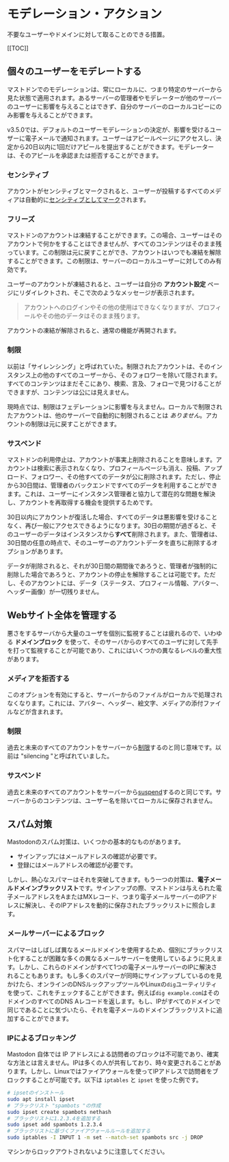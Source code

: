 # モデレーション・アクション

不要なユーザーやドメインに対して取ることのできる措置。

[[TOC]]

## 個々のユーザーをモデレートする

マストドンでのモデレーションは、常にローカルに、つまり特定のサーバーから見た状態で適用されます。あるサーバーの管理者やモデレーターが他のサーバーのユーザーに影響を与えることはできず、自分のサーバーのローカルコピーにのみ影響を与えることができます。

v3.5.0では、デフォルトのユーザーモデレーションの決定が、影響を受けるユーザーに電子メールで通知されます。ユーザーはアピールページにアクセスし、決定から20日以内に1回だけアピールを提出することができます。モデレーターは、そのアピールを承認または拒否することができます。

### センシティブ

アカウントがセンシティブとマークされると、ユーザーが投稿するすべてのメディアは自動的に[センシティブとしてマーク](https://docs.joinmastodon.org/user/posting/#cw)されます。

### フリーズ

マストドンのアカウントは凍結することができます。この場合、ユーザーはそのアカウントで何かをすることはできませんが、すべてのコンテンツはそのまま残っています。この制限は元に戻すことができ、アカウントはいつでも凍結を解除することができます。この制限は、サーバーのローカルユーザーに対してのみ有効です。

ユーザーのアカウントが凍結されると、ユーザーは自分の **アカウント設定** ページにリダイレクトされ、そこで次のようなメッセージが表示されます。

> アカウントへのログインやその他の使用はできなくなりますが、プロフィールやその他のデータはそのまま残ります。

アカウントの凍結が解除されると、通常の機能が再開されます。

### 制限

以前は「サイレンシング」と呼ばれていた。制限されたアカウントは、そのインスタンス上の他のすべてのユーザーから、そのフォロワーを除いて隠されます。すべてのコンテンツはまだそこにあり、検索、言及、フォローで見つけることができますが、コンテンツは公には見えません。

現時点では、制限はフェデレーションに影響を与えません。ローカルで制限されたアカウントは、他のサーバーで自動的に制限されることは *ありません*。アカウントの制限は元に戻すことができます。

### サスペンド

マストドンの利用停止は、アカウントが事実上削除されることを意味します。アカウントは検索に表示されなくなり、プロフィールページも消え、投稿、アップロード、フォロワー、その他すべてのデータが公に削除されます。ただし、停止から30日間は、管理者のバックエンドですべてのデータを利用することができます。これは、ユーザーにインスタンス管理者と協力して潜在的な問題を解決し、アカウントを再取得する機会を提供するためです。

30日以内にアカウントが復活した場合、すべてのデータは悪影響を受けることなく、再び一般にアクセスできるようになります。30日の期間が過ぎると、そのユーザーのデータはインスタンスから**すべて**削除されます。また、管理者は、30日間の任意の時点で、そのユーザーのアカウントデータを直ちに削除するオプションがあります。

データが削除されると、それが30日間の期間後であろうと、管理者が強制的に削除した場合であろうと、アカウントの停止を解除することは可能です。ただし、そのアカウントには、データ（ステータス、プロフィール情報、アバター、ヘッダー画像）が一切残りません。

## Webサイト全体を管理する

悪さをするサーバから大量のユーザを個別に監視することは疲れるので、いわゆる **ドメインブロック** を使って、そのサーバからのすべてのユーザに対して先手を打って監視することが可能であり、これにはいくつかの異なるレベルの重大性があります。

### メディアを拒否する

このオプションを有効にすると、サーバーからのファイルがローカルで処理されなくなります。これには、アバター、ヘッダー、絵文字、メディアの添付ファイルなどが含まれます。

### 制限

過去と未来のすべてのアカウントをサーバーから[制限](#limit-user)するのと同じ意味です。以前は "silencing "と呼ばれていました。

### サスペンド

過去と未来のすべてのアカウントをサーバーから[suspend](#suspend-user)するのと同じです。サーバーからのコンテンツは、ユーザー名を除いてローカルに保存されません。

## スパム対策

Mastodonのスパム対策は、いくつかの基本的なものがあります。

* サインアップにはメールアドレスの確認が必要です。
* 登録にはメールアドレスの確認が必要です。

しかし、熱心なスパマーはそれを突破してきます。もう一つの対策は、**電子メールドメインブラックリスト**です。サインアップの際、マストドンは与えられた電子メールアドレスをAまたはMXレコード、つまり電子メールサーバーのIPアドレスに解決し、そのIPアドレスを動的に保存されたブラックリストに照合します。

### メールサーバーによるブロック

スパマーはしばしば異なるメールドメインを使用するため、個別にブラックリスト化することが困難な多くの異なるメールサーバーを使用しているように見えます。しかし、これらのドメインがすべて1つの電子メールサーバーのIPに解決されることもあります。もし多くのスパマーが同時にサインアップしているのを見かけたら、オンラインのDNSルックアップツールやLinuxの`dig`ユーティリティを使って、これをチェックすることができます。例えば`dig example.com`はそのドメインのすべてのDNS Aレコードを返します。もし、IPがすべてのドメインで同じであることに気づいたら、それを電子メールのドメインブラックリストに追加することができます。

### IPによるブロッキング

Mastodon 自体では IP アドレスによる訪問者のブロックは不可能であり、確実な方法とは言えません。IPは多くの人が共有しており、時々変更されることがあります。しかし、Linuxではファイアウォールを使ってIPアドレスで訪問者をブロックすることが可能です。以下は `iptables` と `ipset` を使った例です。

```bash
# ipsetのインストール
sudo apt install ipset
# ブラックリスト "spambots "の作成
sudo ipset create spambots nethash
# ブラックリストに1.2.3.4を追加する
sudo ipset add spambots 1.2.3.4
# ブラックリストに基づくファイアウォールルールを追加する
sudo iptables -I INPUT 1 -m set --match-set spambots src -j DROP
```

マシンからロックアウトされないように注意してください。